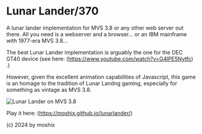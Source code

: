 # Lunar Lander/370

A lunar lander implementation for MVS 3.8 or any other web server out there. All you need is a webserver and a browser... or an IBM mainframe with 1977-era MVS 3.8...   

The best Lunar Lander implementation is arguably the one for the DEC GT40 device (see here: (https://www.youtube.com/watch?v=G4lPE5Nytfc) .)  

However, given the excellent animation capabilities of Javascript, this game is an homage to the tradition of Lunar Landng gaming, especially for something as vintage as MVS 3.8. 

![Lunar Lander on MVS 3.8](https://moshix.github.io/lunarlander/lunarlander.png)

Play it here: (https://moshix.github.io/lunarlander/)  


(c) 2024 by moshix

